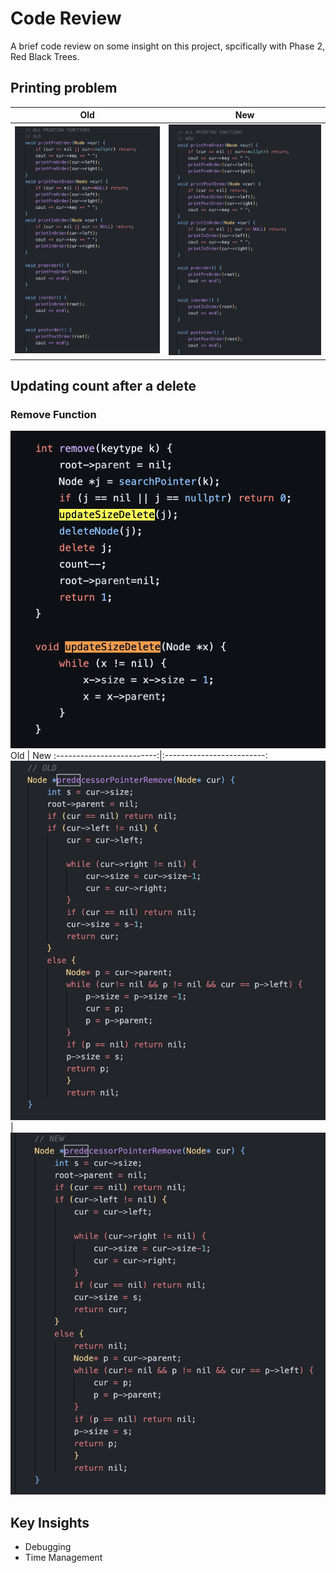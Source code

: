 
# Code Review

A brief code review on some insight on this project, spcifically with Phase 2, Red Black Trees.

## Printing problem
Old            |  New
:-------------------------:|:-------------------------:
![](https://github.com/danetsao/CS201-Data-Structures-Library/blob/main/Code-Review/Images/OldPrint.png)  |  ![](https://github.com/danetsao/CS201-Data-Structures-Library/blob/main/Code-Review/Images/NewPrint.png)


## Updating count after a delete
### Remove Function
![](https://github.com/danetsao/CS201-Data-Structures-Library/blob/main/Code-Review/Images/remove.png)
Old            |  New
:-------------------------:|:-------------------------:
![](https://github.com/danetsao/CS201-Data-Structures-Library/blob/main/Code-Review/Images/OldPredPointRemove.png)  |  ![](https://github.com/danetsao/CS201-Data-Structures-Library/blob/main/Code-Review/Images/NewPredPointRemove.png)

## Key Insights
 - Debugging
 - Time Management
